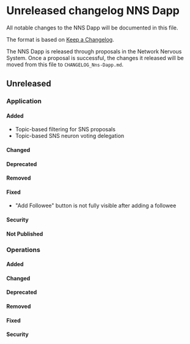# Unreleased changelog NNS Dapp

All notable changes to the NNS Dapp will be documented in this file.

The format is based on [Keep a Changelog](https://keepachangelog.com/en/1.0.0/).

The NNS Dapp is released through proposals in the Network Nervous System. Once a
proposal is successful, the changes it released will be moved from this file to
`CHANGELOG_Nns-Dapp.md`.

## Unreleased

### Application

#### Added

- Topic-based filtering for SNS proposals
- Topic-based SNS neuron voting delegation

#### Changed

#### Deprecated

#### Removed

#### Fixed

- "Add Followee" button is not fully visible after adding a followee

#### Security

#### Not Published

### Operations

#### Added

#### Changed

#### Deprecated

#### Removed

#### Fixed

#### Security
